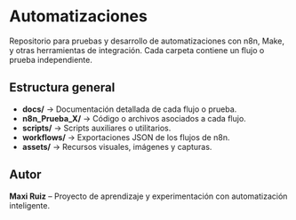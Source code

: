 # Automatizaciones

Repositorio para pruebas y desarrollo de automatizaciones con n8n, Make, y otras herramientas de integración. 
Cada carpeta contiene un flujo o prueba independiente.

## Estructura general

- **docs/** → Documentación detallada de cada flujo o prueba.
- **n8n_Prueba_X/** → Código o archivos asociados a cada flujo.
- **scripts/** → Scripts auxiliares o utilitarios.
- **workflows/** → Exportaciones JSON de los flujos de n8n.
- **assets/** → Recursos visuales, imágenes y capturas.

## Autor

**Maxi Ruiz** – Proyecto de aprendizaje y experimentación con automatización inteligente.

